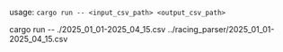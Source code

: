 usage:
`cargo run -- <input_csv_path> <output_csv_path>`

cargo run -- ./2025_01_01-2025_04_15.csv ../racing_parser/2025_01_01-2025_04_15.csv